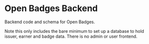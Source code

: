 # Open Badges Backend

Backend code and schema for Open Badges.

Note this only includes the bare minimum to set up a database to hold issuer,
earner and badge data. There is no admin or user frontend.
